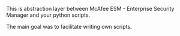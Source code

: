 This is abstraction layer between McAfee ESM - Enterprise Security Manager and your python scripts.

The main goal was to facilitate writing own scripts.
